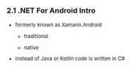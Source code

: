 ### 2.1 .NET For Android Intro

<small>

*   formerly known as Xamarin.Android

    *   traditional 

    *   native

*   instead of Java or Kotlin code is written in C#

</small>
